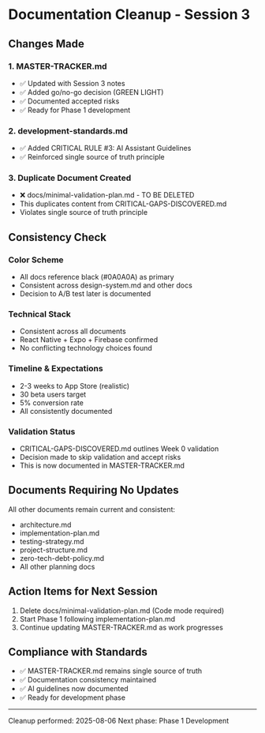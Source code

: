 # Documentation Cleanup - Session 3

## Changes Made

### 1. MASTER-TRACKER.md
- ✅ Updated with Session 3 notes
- ✅ Added go/no-go decision (GREEN LIGHT)
- ✅ Documented accepted risks
- ✅ Ready for Phase 1 development

### 2. development-standards.md
- ✅ Added CRITICAL RULE #3: AI Assistant Guidelines
- ✅ Reinforced single source of truth principle

### 3. Duplicate Document Created
- ❌ docs/minimal-validation-plan.md - TO BE DELETED
- This duplicates content from CRITICAL-GAPS-DISCOVERED.md
- Violates single source of truth principle

## Consistency Check

### Color Scheme
- All docs reference black (#0A0A0A) as primary
- Consistent across design-system.md and other docs
- Decision to A/B test later is documented

### Technical Stack
- Consistent across all documents
- React Native + Expo + Firebase confirmed
- No conflicting technology choices found

### Timeline & Expectations
- 2-3 weeks to App Store (realistic)
- 30 beta users target
- 5% conversion rate
- All consistently documented

### Validation Status
- CRITICAL-GAPS-DISCOVERED.md outlines Week 0 validation
- Decision made to skip validation and accept risks
- This is now documented in MASTER-TRACKER.md

## Documents Requiring No Updates
All other documents remain current and consistent:
- architecture.md
- implementation-plan.md
- testing-strategy.md
- project-structure.md
- zero-tech-debt-policy.md
- All other planning docs

## Action Items for Next Session
1. Delete docs/minimal-validation-plan.md (Code mode required)
2. Start Phase 1 following implementation-plan.md
3. Continue updating MASTER-TRACKER.md as work progresses

## Compliance with Standards
- ✅ MASTER-TRACKER.md remains single source of truth
- ✅ Documentation consistency maintained
- ✅ AI guidelines now documented
- ✅ Ready for development phase

---

Cleanup performed: 2025-08-06
Next phase: Phase 1 Development